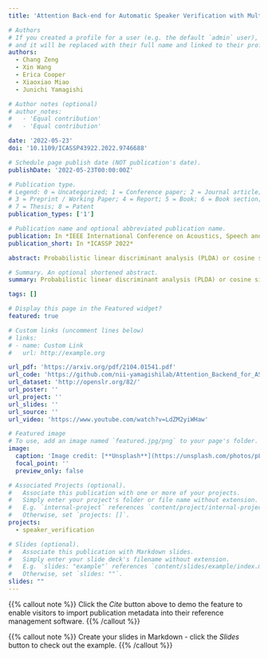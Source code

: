 ```yaml
---
title: 'Attention Back-end for Automatic Speaker Verification with Multiple Enrollment Utterances'

# Authors
# If you created a profile for a user (e.g. the default `admin` user), write the username (folder name) here
# and it will be replaced with their full name and linked to their profile.
authors:
  - Chang Zeng
  - Xin Wang
  - Erica Cooper
  - Xiaoxiao Miao
  - Junichi Yamagishi

# Author notes (optional)
# author_notes:
#   - 'Equal contribution'
#   - 'Equal contribution'

date: '2022-05-23'
doi: '10.1109/ICASSP43922.2022.9746688'

# Schedule page publish date (NOT publication's date).
publishDate: '2022-05-23T00:00:00Z'

# Publication type.
# Legend: 0 = Uncategorized; 1 = Conference paper; 2 = Journal article;
# 3 = Preprint / Working Paper; 4 = Report; 5 = Book; 6 = Book section;
# 7 = Thesis; 8 = Patent
publication_types: ['1']

# Publication name and optional abbreviated publication name.
publication: In *IEEE International Conference on Acoustics, Speech and Signal Processing 2022*
publication_short: In *ICASSP 2022*

abstract: Probabilistic linear discriminant analysis (PLDA) or cosine similarity has been widely used in traditional speaker verification systems as a back-end technique to measure pairwise similarities. To make better use of multiple enrollment utterances, we propose a novel attention back-end model that is applied to the utterance-level features. Specifically, we use scaled-dot self-attention and feed-forward self-attention networks as architectures that learn the intra-relationships of enrollment utterances. To verify the proposed model, we conduct a series of experiments on the CNCeleb and VoxCeleb datasets by combining them with several state-of-the-art speaker encoders including TDNN and ResNet. Experimental results obtained using multiple enrollment utterances on CNCeleb show that the proposed attention back-end model leads to lower EER and minDCF scores than its PLDA and cosine similarity counterparts for each speaker encoder, and an experiment on VoxCeleb demonstrates that our model can be used even for a single enrollment case. 

# Summary. An optional shortened abstract.
summary: Probabilistic linear discriminant analysis (PLDA) or cosine similarity has been widely used in traditional speaker verification systems as a back-end technique to measure pairwise similarities. To make better use of multiple enrollment utterances, we propose a novel attention back-end model that is applied to the utterance-level features. Specifically, we use scaled-dot self-attention and feed-forward self-attention networks as architectures that learn the intra-relationships of enrollment utterances.

tags: []

# Display this page in the Featured widget?
featured: true

# Custom links (uncomment lines below)
# links:
# - name: Custom Link
#   url: http://example.org

url_pdf: 'https://arxiv.org/pdf/2104.01541.pdf'
url_code: 'https://github.com/nii-yamagishilab/Attention_Backend_for_ASV'
url_dataset: 'http://openslr.org/82/'
url_poster: ''
url_project: ''
url_slides: ''
url_source: ''
url_video: 'https://www.youtube.com/watch?v=LdZM2yiWHaw'

# Featured image
# To use, add an image named `featured.jpg/png` to your page's folder.
image:
  caption: 'Image credit: [**Unsplash**](https://unsplash.com/photos/pLCdAaMFLTE)'
  focal_point: ''
  preview_only: false

# Associated Projects (optional).
#   Associate this publication with one or more of your projects.
#   Simply enter your project's folder or file name without extension.
#   E.g. `internal-project` references `content/project/internal-project/index.md`.
#   Otherwise, set `projects: []`.
projects:
  - speaker_verification

# Slides (optional).
#   Associate this publication with Markdown slides.
#   Simply enter your slide deck's filename without extension.
#   E.g. `slides: "example"` references `content/slides/example/index.md`.
#   Otherwise, set `slides: ""`.
slides: ""
---
```


{{% callout note %}}
Click the _Cite_ button above to demo the feature to enable visitors to import publication metadata into their reference management software.
{{% /callout %}}

{{% callout note %}}
Create your slides in Markdown - click the _Slides_ button to check out the example.
{{% /callout %}}

<!-- Supplementary notes can be added here, including [code, math, and images](https://wowchemy.com/docs/writing-markdown-latex/). -->
